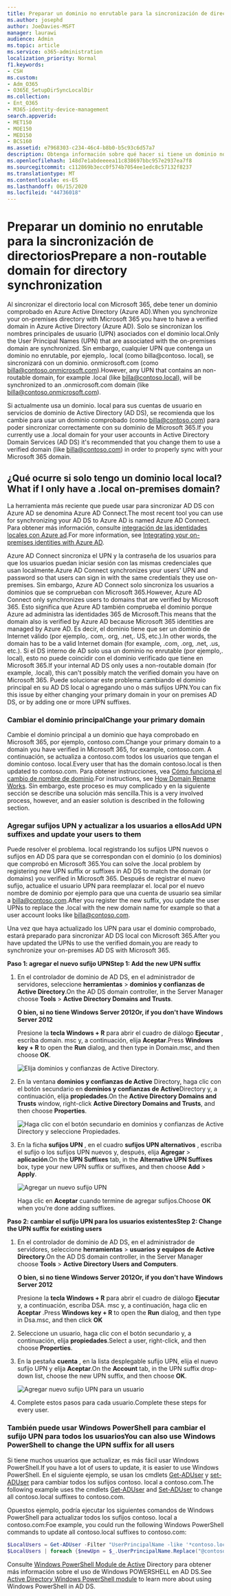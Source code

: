 ```yaml
---
title: Preparar un dominio no enrutable para la sincronización de directorios
ms.author: josephd
author: JoeDavies-MSFT
manager: laurawi
audience: Admin
ms.topic: article
ms.service: o365-administration
localization_priority: Normal
f1.keywords:
- CSH
ms.custom:
- Adm_O365
- O365E_SetupDirSyncLocalDir
ms.collection:
- Ent_O365
- M365-identity-device-management
search.appverid:
- MET150
- MOE150
- MED150
- BCS160
ms.assetid: e7968303-c234-46c4-b8b0-b5c93c6d57a7
description: Obtenga información sobre qué hacer si tiene un dominio no routale asociado a los usuarios locales antes de sincronizar con Microsoft 365.
ms.openlocfilehash: 148d7e1abdeeeea11c838697bbc957e2937ea7f8
ms.sourcegitcommit: c112869b3ecc0f574b7054ee1edc8c57132f8237
ms.translationtype: MT
ms.contentlocale: es-ES
ms.lasthandoff: 06/15/2020
ms.locfileid: "44736018"
---
```

# <a name="prepare-a-non-routable-domain-for-directory-synchronization"></a><span data-ttu-id="75b2d-103">Preparar un dominio no enrutable para la sincronización de directorios</span><span class="sxs-lookup"><span data-stu-id="75b2d-103">Prepare a non-routable domain for directory synchronization</span></span>
<span data-ttu-id="75b2d-104">Al sincronizar el directorio local con Microsoft 365, debe tener un dominio comprobado en Azure Active Directory (Azure AD).</span><span class="sxs-lookup"><span data-stu-id="75b2d-104">When you synchronize your on-premises directory with Microsoft 365 you have to have a verified domain in Azure Active Directory (Azure AD).</span></span> <span data-ttu-id="75b2d-105">Solo se sincronizan los nombres principales de usuario (UPN) asociados con el dominio local.</span><span class="sxs-lookup"><span data-stu-id="75b2d-105">Only the User Principal Names (UPN) that are associated with the on-premises domain are synchronized.</span></span> <span data-ttu-id="75b2d-106">Sin embargo, cualquier UPN que contenga un dominio no enrutable, por ejemplo,. local (como billa@contoso. local), se sincronizará con un dominio. onmicrosoft.com (como billa@contoso.onmicrosoft.com).</span><span class="sxs-lookup"><span data-stu-id="75b2d-106">However, any UPN that contains an non-routable domain, for example .local (like billa@contoso.local), will be synchronized to an .onmicrosoft.com domain (like billa@contoso.onmicrosoft.com).</span></span> 

<span data-ttu-id="75b2d-107">Si actualmente usa un dominio. local para sus cuentas de usuario en servicios de dominio de Active Directory (AD DS), se recomienda que los cambie para usar un dominio comprobado (como billa@contoso.com) para poder sincronizar correctamente con su dominio de Microsoft 365.</span><span class="sxs-lookup"><span data-stu-id="75b2d-107">If you currently use a .local domain for your user accounts in Active Directory Domain Services (AD DS) it's recommended that you change them to use a verified domain (like billa@contoso.com) in order to properly sync with your Microsoft 365 domain.</span></span>
  
## <a name="what-if-i-only-have-a-local-on-premises-domain"></a><span data-ttu-id="75b2d-108">¿Qué ocurre si solo tengo un dominio local local?</span><span class="sxs-lookup"><span data-stu-id="75b2d-108">What if I only have a .local on-premises domain?</span></span>

<span data-ttu-id="75b2d-109">La herramienta más reciente que puede usar para sincronizar AD DS con Azure AD se denomina Azure AD Connect.</span><span class="sxs-lookup"><span data-stu-id="75b2d-109">The most recent tool you can use for synchronizing your AD DS to Azure AD is named Azure AD Connect.</span></span> <span data-ttu-id="75b2d-110">Para obtener más información, consulte [integración de las identidades locales con Azure ad](https://docs.microsoft.com/azure/architecture/reference-architectures/identity/azure-ad).</span><span class="sxs-lookup"><span data-stu-id="75b2d-110">For more information, see [Integrating your on-premises identities with Azure AD](https://docs.microsoft.com/azure/architecture/reference-architectures/identity/azure-ad).</span></span>
  
<span data-ttu-id="75b2d-111">Azure AD Connect sincroniza el UPN y la contraseña de los usuarios para que los usuarios puedan iniciar sesión con las mismas credenciales que usan localmente.</span><span class="sxs-lookup"><span data-stu-id="75b2d-111">Azure AD Connect synchronizes your users' UPN and password so that users can sign in with the same credentials they use on-premises.</span></span> <span data-ttu-id="75b2d-112">Sin embargo, Azure AD Connect solo sincroniza los usuarios a dominios que se comprueban con Microsoft 365.</span><span class="sxs-lookup"><span data-stu-id="75b2d-112">However, Azure AD Connect only synchronizes users to domains that are verified by Microsoft 365.</span></span> <span data-ttu-id="75b2d-113">Esto significa que Azure AD también comprueba el dominio porque Azure ad administra las identidades 365 de Microsoft.</span><span class="sxs-lookup"><span data-stu-id="75b2d-113">This means that the domain also is verified by Azure AD because Microsoft 365 identities are managed by Azure AD.</span></span> <span data-ttu-id="75b2d-114">Es decir, el dominio tiene que ser un dominio de Internet válido (por ejemplo,. com,. org, .net,. US, etc.).</span><span class="sxs-lookup"><span data-stu-id="75b2d-114">In other words, the domain has to be a valid Internet domain (for example, .com, .org, .net, .us, etc.).</span></span> <span data-ttu-id="75b2d-115">Si el DS interno de AD solo usa un dominio no enrutable (por ejemplo,. local), esto no puede coincidir con el dominio verificado que tiene en Microsoft 365.</span><span class="sxs-lookup"><span data-stu-id="75b2d-115">If your internal AD DS only uses a non-routable domain (for example, .local), this can't possibly match the verified domain you have on Microsoft 365.</span></span> <span data-ttu-id="75b2d-116">Puede solucionar este problema cambiando el dominio principal en su AD DS local o agregando uno o más sufijos UPN.</span><span class="sxs-lookup"><span data-stu-id="75b2d-116">You can fix this issue by either changing your primary domain in your on premises AD DS, or by adding one or more UPN suffixes.</span></span>
  
### <a name="change-your-primary-domain"></a><span data-ttu-id="75b2d-117">**Cambiar el dominio principal**</span><span class="sxs-lookup"><span data-stu-id="75b2d-117">**Change your primary domain**</span></span>

<span data-ttu-id="75b2d-118">Cambie el dominio principal a un dominio que haya comprobado en Microsoft 365, por ejemplo, contoso.com.</span><span class="sxs-lookup"><span data-stu-id="75b2d-118">Change your primary domain to a domain you have verified in Microsoft 365, for example, contoso.com.</span></span> <span data-ttu-id="75b2d-119">A continuación, se actualiza a contoso.com todos los usuarios que tengan el dominio contoso. local.</span><span class="sxs-lookup"><span data-stu-id="75b2d-119">Every user that has the domain contoso.local is then updated to contoso.com.</span></span> <span data-ttu-id="75b2d-120">Para obtener instrucciones, vea [Cómo funciona el cambio de nombre de dominio](https://go.microsoft.com/fwlink/p/?LinkId=624174).</span><span class="sxs-lookup"><span data-stu-id="75b2d-120">For instructions, see [How Domain Rename Works](https://go.microsoft.com/fwlink/p/?LinkId=624174).</span></span> <span data-ttu-id="75b2d-121">Sin embargo, este proceso es muy complicado y en la siguiente sección se describe una solución más sencilla.</span><span class="sxs-lookup"><span data-stu-id="75b2d-121">This is a very involved process, however, and an easier solution is described in the following section.</span></span>
  
### <a name="add-upn-suffixes-and-update-your-users-to-them"></a><span data-ttu-id="75b2d-122">**Agregar sufijos UPN y actualizar a los usuarios a ellos**</span><span class="sxs-lookup"><span data-stu-id="75b2d-122">**Add UPN suffixes and update your users to them**</span></span>

<span data-ttu-id="75b2d-123">Puede resolver el problema. local registrando los sufijos UPN nuevos o sufijos en AD DS para que se correspondan con el dominio (o los dominios) que comprobó en Microsoft 365.</span><span class="sxs-lookup"><span data-stu-id="75b2d-123">You can solve the .local problem by registering new UPN suffix or suffixes in AD DS to match the domain (or domains) you verified in Microsoft 365.</span></span> <span data-ttu-id="75b2d-124">Después de registrar el nuevo sufijo, actualice el usuario UPN para reemplazar el. local por el nuevo nombre de dominio por ejemplo para que una cuenta de usuario sea similar a billa@contoso.com.</span><span class="sxs-lookup"><span data-stu-id="75b2d-124">After you register the new suffix, you update the user UPNs to replace the .local with the new domain name for example so that a user account looks like billa@contoso.com.</span></span>
  
<span data-ttu-id="75b2d-125">Una vez que haya actualizado los UPN para usar el dominio comprobado, estará preparado para sincronizar AD DS local con Microsoft 365.</span><span class="sxs-lookup"><span data-stu-id="75b2d-125">After you have updated the UPNs to use the verified domain,you are ready to synchronize your on-premises AD DS with Microsoft 365.</span></span>
  
 <span data-ttu-id="75b2d-126">**Paso 1: agregar el nuevo sufijo UPN**</span><span class="sxs-lookup"><span data-stu-id="75b2d-126">**Step 1: Add the new UPN suffix**</span></span>
  
1. <span data-ttu-id="75b2d-127">En el controlador de dominio de AD DS, en el administrador de servidores, seleccione **herramientas** \> **dominios y confianzas de Active Directory**.</span><span class="sxs-lookup"><span data-stu-id="75b2d-127">On the AD DS domain controller, in the Server Manager choose **Tools** \> **Active Directory Domains and Trusts**.</span></span>
    
    <span data-ttu-id="75b2d-128">**O bien, si no tiene Windows Server 2012**</span><span class="sxs-lookup"><span data-stu-id="75b2d-128">**Or, if you don't have Windows Server 2012**</span></span>
    
    <span data-ttu-id="75b2d-129">Presione la **tecla Windows + R** para abrir el cuadro de diálogo **Ejecutar** , escriba domain. msc y, a continuación, elija **Aceptar**.</span><span class="sxs-lookup"><span data-stu-id="75b2d-129">Press **Windows key + R** to open the **Run** dialog, and then type in Domain.msc, and then choose **OK**.</span></span>
    
    ![Elija dominios y confianzas de Active Directory.](media/46b6e007-9741-44af-8517-6f682e0ac974.png)
  
2. <span data-ttu-id="75b2d-131">En la ventana **dominios y confianzas de Active** Directory, haga clic con el botón secundario en **dominios y confianzas de Active**Directory y, a continuación, elija **propiedades**.</span><span class="sxs-lookup"><span data-stu-id="75b2d-131">On the **Active Directory Domains and Trusts** window, right-click **Active Directory Domains and Trusts**, and then choose **Properties**.</span></span>
    
    ![Haga clic con el botón secundario en dominios y confianzas de Active Directory y seleccione Propiedades.](media/39d20812-ffb5-4ba9-8d7b-477377ac360d.png)
  
3. <span data-ttu-id="75b2d-133">En la ficha **sufijos UPN** , en el cuadro **sufijos UPN alternativos** , escriba el sufijo o los sufijos UPN nuevos y, después, elija **Agregar** \> **aplicación**.</span><span class="sxs-lookup"><span data-stu-id="75b2d-133">On the **UPN Suffixes** tab, in the **Alternative UPN Suffixes** box, type your new UPN suffix or suffixes, and then choose **Add** \> **Apply**.</span></span>
    
    ![Agregar un nuevo sufijo UPN](media/a4aaf919-7adf-469a-b93f-83ef284c0915.PNG)
  
    <span data-ttu-id="75b2d-135">Haga clic en **Aceptar** cuando termine de agregar sufijos.</span><span class="sxs-lookup"><span data-stu-id="75b2d-135">Choose **OK** when you're done adding suffixes.</span></span> 
    
 <span data-ttu-id="75b2d-136">**Paso 2: cambiar el sufijo UPN para los usuarios existentes**</span><span class="sxs-lookup"><span data-stu-id="75b2d-136">**Step 2: Change the UPN suffix for existing users**</span></span>
  
1. <span data-ttu-id="75b2d-137">En el controlador de dominio de AD DS, en el administrador de servidores, seleccione **herramientas** \> **usuarios y equipos de Active Directory**.</span><span class="sxs-lookup"><span data-stu-id="75b2d-137">On the AD DS domain controller, in the Server Manager choose **Tools** \> **Active Directory Users and Computers**.</span></span>
    
    <span data-ttu-id="75b2d-138">**O bien, si no tiene Windows Server 2012**</span><span class="sxs-lookup"><span data-stu-id="75b2d-138">**Or, if you don't have Windows Server 2012**</span></span>
    
    <span data-ttu-id="75b2d-139">Presione la **tecla Windows + R** para abrir el cuadro de diálogo **Ejecutar** y, a continuación, escriba DSA. msc y, a continuación, haga clic en **Aceptar** .</span><span class="sxs-lookup"><span data-stu-id="75b2d-139">Press **Windows key + R** to open the **Run** dialog, and then type in Dsa.msc, and then click **OK**</span></span>
    
2. <span data-ttu-id="75b2d-140">Seleccione un usuario, haga clic con el botón secundario y, a continuación, elija **propiedades**.</span><span class="sxs-lookup"><span data-stu-id="75b2d-140">Select a user, right-click, and then choose **Properties**.</span></span>
    
3. <span data-ttu-id="75b2d-141">En la pestaña **cuenta** , en la lista desplegable sufijo UPN, elija el nuevo sufijo UPN y elija **Aceptar**.</span><span class="sxs-lookup"><span data-stu-id="75b2d-141">On the **Account** tab, in the UPN suffix drop-down list, choose the new UPN suffix, and then choose **OK**.</span></span>
    
    ![Agregar nuevo sufijo UPN para un usuario](media/54876751-49f0-48cc-b864-2623c4835563.png)
  
4. <span data-ttu-id="75b2d-143">Complete estos pasos para cada usuario.</span><span class="sxs-lookup"><span data-stu-id="75b2d-143">Complete these steps for every user.</span></span>
    
   
### <a name="you-can-also-use-windows-powershell-to-change-the-upn-suffix-for-all-users"></a><span data-ttu-id="75b2d-144">**También puede usar Windows PowerShell para cambiar el sufijo UPN para todos los usuarios**</span><span class="sxs-lookup"><span data-stu-id="75b2d-144">**You can also use Windows PowerShell to change the UPN suffix for all users**</span></span>

<span data-ttu-id="75b2d-145">Si tiene muchos usuarios que actualizar, es más fácil usar Windows PowerShell.</span><span class="sxs-lookup"><span data-stu-id="75b2d-145">If you have a lot of users to update, it is easier to use Windows PowerShell.</span></span> <span data-ttu-id="75b2d-146">En el siguiente ejemplo, se usan los cmdlets [Get-ADUser](https://go.microsoft.com/fwlink/p/?LinkId=624312) y [set-ADUser](https://go.microsoft.com/fwlink/p/?LinkId=624313) para cambiar todos los sufijos contoso. local a contoso.com.</span><span class="sxs-lookup"><span data-stu-id="75b2d-146">The following example uses the cmdlets [Get-ADUser](https://go.microsoft.com/fwlink/p/?LinkId=624312) and [Set-ADUser](https://go.microsoft.com/fwlink/p/?LinkId=624313) to change all contoso.local suffixes to contoso.com.</span></span> 

<span data-ttu-id="75b2d-147">Opuestos ejemplo, podría ejecutar los siguientes comandos de Windows PowerShell para actualizar todos los sufijos contoso. local a contoso.com:</span><span class="sxs-lookup"><span data-stu-id="75b2d-147">Foe example, you could run the following Windows PowerShell commands to update all contoso.local suffixes to contoso.com:</span></span>
    
  ```powershell
  $LocalUsers = Get-ADUser -Filter "UserPrincipalName -like '*contoso.local'" -Properties userPrincipalName -ResultSetSize $null
  $LocalUsers | foreach {$newUpn = $_.UserPrincipalName.Replace("@contoso.local","@contoso.com"); $_ | Set-ADUser -UserPrincipalName $newUpn}
  ```

<span data-ttu-id="75b2d-148">Consulte [Windows PowerShell Module de Active](https://go.microsoft.com/fwlink/p/?LinkId=624314) Directory para obtener más información sobre el uso de Windows POWERSHELL en AD DS.</span><span class="sxs-lookup"><span data-stu-id="75b2d-148">See [Active Directory Windows PowerShell module](https://go.microsoft.com/fwlink/p/?LinkId=624314) to learn more about using Windows PowerShell in AD DS.</span></span> 

